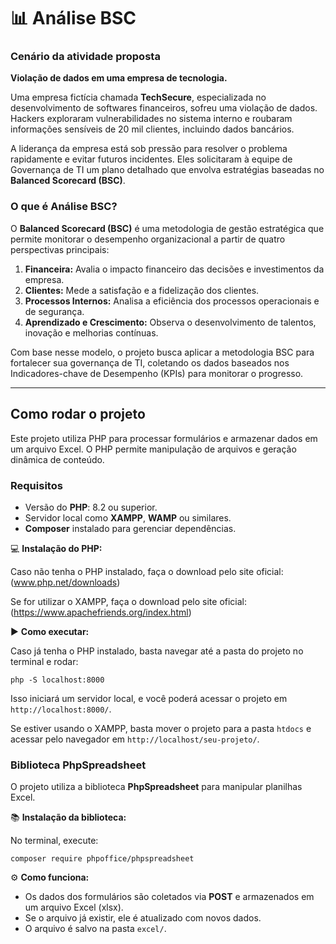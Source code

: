 # 📊 Análise BSC

### Cenário da atividade proposta

**Violação de dados em uma empresa de tecnologia.**

Uma empresa fictícia chamada **TechSecure**, especializada no desenvolvimento de softwares financeiros, sofreu uma violação de dados. Hackers exploraram vulnerabilidades no sistema interno e roubaram informações sensíveis de 20 mil clientes, incluindo dados bancários.

A liderança da empresa está sob pressão para resolver o problema rapidamente e evitar futuros incidentes. Eles solicitaram à equipe de Governança de TI um plano detalhado que envolva estratégias baseadas no **Balanced Scorecard (BSC)**.

### O que é Análise BSC?

O **Balanced Scorecard (BSC)** é uma metodologia de gestão estratégica que permite monitorar o desempenho organizacional a partir de quatro perspectivas principais:

1. **Financeira:** Avalia o impacto financeiro das decisões e investimentos da empresa.
2. **Clientes:** Mede a satisfação e a fidelização dos clientes.
3. **Processos Internos:** Analisa a eficiência dos processos operacionais e de segurança.
4. **Aprendizado e Crescimento:** Observa o desenvolvimento de talentos, inovação e melhorias contínuas.

Com base nesse modelo, o projeto busca aplicar a metodologia BSC para fortalecer sua governança de TI, coletando os dados baseados nos Indicadores-chave de Desempenho (KPIs) para monitorar o progresso.

---

## Como rodar o projeto

Este projeto utiliza PHP para processar formulários e armazenar dados em um arquivo Excel. O PHP permite manipulação de arquivos e geração dinâmica de conteúdo.

### Requisitos

- Versão do **PHP**: 8.2 ou superior.
- Servidor local como **XAMPP**, **WAMP** ou similares.
- **Composer** instalado para gerenciar dependências.

💻 **Instalação do PHP:**

Caso não tenha o PHP instalado, faça o download pelo site oficial:
(www.php.net/downloads)

Se for utilizar o XAMPP, faça o download pelo site oficial:
(https://www.apachefriends.org/index.html)

▶️ **Como executar:**

Caso já tenha o PHP instalado, basta navegar até a pasta do projeto no terminal e rodar:

```
php -S localhost:8000
```

Isso iniciará um servidor local, e você poderá acessar o projeto em `http://localhost:8000/`.

Se estiver usando o XAMPP, basta mover o projeto para a pasta `htdocs` e acessar pelo navegador em `http://localhost/seu-projeto/`.

### Biblioteca PhpSpreadsheet

O projeto utiliza a biblioteca **PhpSpreadsheet** para manipular planilhas Excel.

📚 **Instalação da biblioteca:**

No terminal, execute:
```
composer require phpoffice/phpspreadsheet
```

⚙️ **Como funciona:**

- Os dados dos formulários são coletados via **POST** e armazenados em um arquivo Excel (xlsx).
- Se o arquivo já existir, ele é atualizado com novos dados.
- O arquivo é salvo na pasta `excel/`.
